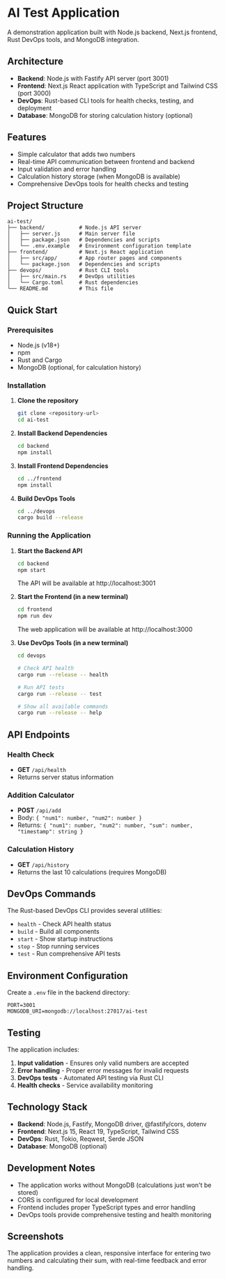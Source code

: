 # AI Test Application

A demonstration application built with Node.js backend, Next.js frontend, Rust DevOps tools, and MongoDB integration.

## Architecture

- **Backend**: Node.js with Fastify API server (port 3001)
- **Frontend**: Next.js React application with TypeScript and Tailwind CSS (port 3000)
- **DevOps**: Rust-based CLI tools for health checks, testing, and deployment
- **Database**: MongoDB for storing calculation history (optional)

## Features

- Simple calculator that adds two numbers
- Real-time API communication between frontend and backend
- Input validation and error handling
- Calculation history storage (when MongoDB is available)
- Comprehensive DevOps tools for health checks and testing

## Project Structure

```
ai-test/
├── backend/           # Node.js API server
│   ├── server.js      # Main server file
│   ├── package.json   # Dependencies and scripts
│   └── .env.example   # Environment configuration template
├── frontend/          # Next.js React application
│   ├── src/app/       # App router pages and components
│   └── package.json   # Dependencies and scripts
├── devops/            # Rust CLI tools
│   ├── src/main.rs    # DevOps utilities
│   └── Cargo.toml     # Rust dependencies
└── README.md          # This file
```

## Quick Start

### Prerequisites

- Node.js (v18+)
- npm
- Rust and Cargo
- MongoDB (optional, for calculation history)

### Installation

1. **Clone the repository**
   ```bash
   git clone <repository-url>
   cd ai-test
   ```

2. **Install Backend Dependencies**
   ```bash
   cd backend
   npm install
   ```

3. **Install Frontend Dependencies**
   ```bash
   cd ../frontend
   npm install
   ```

4. **Build DevOps Tools**
   ```bash
   cd ../devops
   cargo build --release
   ```

### Running the Application

1. **Start the Backend API**
   ```bash
   cd backend
   npm start
   ```
   The API will be available at http://localhost:3001

2. **Start the Frontend (in a new terminal)**
   ```bash
   cd frontend
   npm run dev
   ```
   The web application will be available at http://localhost:3000

3. **Use DevOps Tools (in a new terminal)**
   ```bash
   cd devops
   
   # Check API health
   cargo run --release -- health
   
   # Run API tests
   cargo run --release -- test
   
   # Show all available commands
   cargo run --release -- help
   ```

## API Endpoints

### Health Check
- **GET** `/api/health`
- Returns server status information

### Addition Calculator
- **POST** `/api/add`
- Body: `{ "num1": number, "num2": number }`
- Returns: `{ "num1": number, "num2": number, "sum": number, "timestamp": string }`

### Calculation History
- **GET** `/api/history`
- Returns the last 10 calculations (requires MongoDB)

## DevOps Commands

The Rust-based DevOps CLI provides several utilities:

- `health` - Check API health status
- `build` - Build all components
- `start` - Show startup instructions
- `stop` - Stop running services
- `test` - Run comprehensive API tests

## Environment Configuration

Create a `.env` file in the backend directory:

```env
PORT=3001
MONGODB_URI=mongodb://localhost:27017/ai-test
```

## Testing

The application includes:

1. **Input validation** - Ensures only valid numbers are accepted
2. **Error handling** - Proper error messages for invalid requests
3. **DevOps tests** - Automated API testing via Rust CLI
4. **Health checks** - Service availability monitoring

## Technology Stack

- **Backend**: Node.js, Fastify, MongoDB driver, @fastify/cors, dotenv
- **Frontend**: Next.js 15, React 19, TypeScript, Tailwind CSS
- **DevOps**: Rust, Tokio, Reqwest, Serde JSON
- **Database**: MongoDB (optional)

## Development Notes

- The application works without MongoDB (calculations just won't be stored)
- CORS is configured for local development
- Frontend includes proper TypeScript types and error handling
- DevOps tools provide comprehensive testing and health monitoring

## Screenshots

The application provides a clean, responsive interface for entering two numbers and calculating their sum, with real-time feedback and error handling.